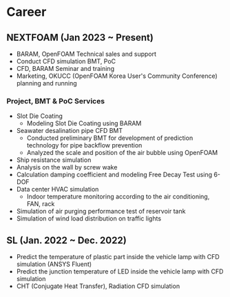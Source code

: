 # Career

## NEXTFOAM (Jan 2023 ~ Present)

* BARAM, OpenFOAM Technical sales and support
* Conduct CFD simulation BMT, PoC
* CFD, BARAM Seminar and training
* Marketing, OKUCC (OpenFOAM Korea User's Community Conference) planning and running

### Project, BMT & PoC Services

* Slot Die Coating
    * Modeling Slot Die Coating using BARAM
* Seawater desalination pipe CFD BMT
    * Conducted preliminary BMT for development of prediction technology for pipe backflow prevention
    * Analyzed the scale and position of the air bubble using OpenFOAM
* Ship resistance simulation
* Analysis on the wall by screw wake
* Calculation damping coefficient and modeling Free Decay Test using 6-DOF
* Data center HVAC simulation
    * Indoor temperature monitoring according to the air conditioning, FAN, rack
* Simulation of air purging performance test of reservoir tank
* Simulation of wind load distribution on traffic lights

## SL (Jan. 2022 ~ Dec. 2022)

* Predict the temperature of plastic part inside the vehicle lamp with CFD simulation (ANSYS Fluent)
* Predict the junction temperature of LED inside the vehicle lamp with CFD simulation
* CHT (Conjugate Heat Transfer), Radiation CFD simulation
